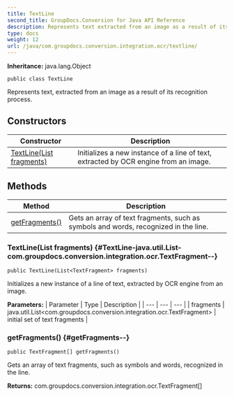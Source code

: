 ```yaml
---
title: TextLine
second_title: GroupDocs.Conversion for Java API Reference
description: Represents text extracted from an image as a result of its recognition process.
type: docs
weight: 12
url: /java/com.groupdocs.conversion.integration.ocr/textline/
---
```

**Inheritance:**
java.lang.Object
```
public class TextLine
```

Represents text, extracted from an image as a result of its recognition process.
## Constructors

| Constructor | Description |
| --- | --- |
| [TextLine(List<TextFragment> fragments)](#TextLine-java.util.List-com.groupdocs.conversion.integration.ocr.TextFragment--) | Initializes a new instance of a line of text, extracted by OCR engine from an image. |
## Methods

| Method | Description |
| --- | --- |
| [getFragments()](#getFragments--) | Gets an array of text fragments, such as symbols and words, recognized in the line. |
### TextLine(List<TextFragment> fragments) {#TextLine-java.util.List-com.groupdocs.conversion.integration.ocr.TextFragment--}
```
public TextLine(List<TextFragment> fragments)
```


Initializes a new instance of a line of text, extracted by OCR engine from an image.

**Parameters:**
| Parameter | Type | Description |
| --- | --- | --- |
| fragments | java.util.List<com.groupdocs.conversion.integration.ocr.TextFragment> | initial set of text fragments |

### getFragments() {#getFragments--}
```
public TextFragment[] getFragments()
```


Gets an array of text fragments, such as symbols and words, recognized in the line.

**Returns:**
com.groupdocs.conversion.integration.ocr.TextFragment[]
